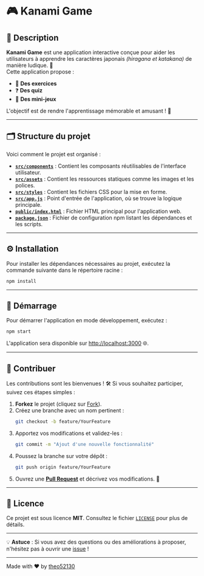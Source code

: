 # 🎮 Kanami Game

## 🌟 Description
**Kanami Game** est une application interactive conçue pour aider les utilisateurs à apprendre les caractères japonais *(hiragana et katakana)* de manière ludique. 🎌  
Cette application propose :
- 🧩 **Des exercices**
- ❓ **Des quiz**
- 🎲 **Des mini-jeux**  

L'objectif est de rendre l'apprentissage mémorable et amusant ! 🚀

---

## 🗂️ Structure du projet
Voici comment le projet est organisé :

- **[`src/components`](./src/components)** : Contient les composants réutilisables de l'interface utilisateur.
- **[`src/assets`](./src/assets)** : Contient les ressources statiques comme les images et les polices.
- **[`src/styles`](./src/styles)** : Contient les fichiers CSS pour la mise en forme.
- **[`src/app.js`](./src/app.js)** : Point d'entrée de l'application, où se trouve la logique principale.
- **[`public/index.html`](./public/index.html)** : Fichier HTML principal pour l'application web.
- **[`package.json`](./package.json)** : Fichier de configuration npm listant les dépendances et les scripts.

---

## ⚙️ Installation
Pour installer les dépendances nécessaires au projet, exécutez la commande suivante dans le répertoire racine :

```bash
npm install
```

---

## 🚀 Démarrage
Pour démarrer l'application en mode développement, exécutez :

```bash
npm start
```

L'application sera disponible sur [http://localhost:3000](http://localhost:3000) 🌐.

---

## 🤝 Contribuer
Les contributions sont les bienvenues ! 🛠️ Si vous souhaitez participer, suivez ces étapes simples :

1. **Forkez** le projet (cliquez sur [Fork](https://github.com/theo52130/kanami-game/fork)).
2. Créez une branche avec un nom pertinent :
   ```bash
   git checkout -b feature/YourFeature
   ```
3. Apportez vos modifications et validez-les :
   ```bash
   git commit -m "Ajout d'une nouvelle fonctionnalité"
   ```
4. Poussez la branche sur votre dépôt :
   ```bash
   git push origin feature/YourFeature
   ```
5. Ouvrez une **[Pull Request](https://github.com/theo52130/kanami-game/pulls)** et décrivez vos modifications. 🚀

---

## 📜 Licence
Ce projet est sous licence **MIT**. Consultez le fichier [`LICENSE`](./LICENSE) pour plus de détails.

---

💡 **Astuce** : Si vous avez des questions ou des améliorations à proposer, n'hésitez pas à ouvrir une [issue](https://github.com/theo52130/kanami-game/issues) !

---
Made with ❤️ by [theo52130](https://github.com/theo52130)
